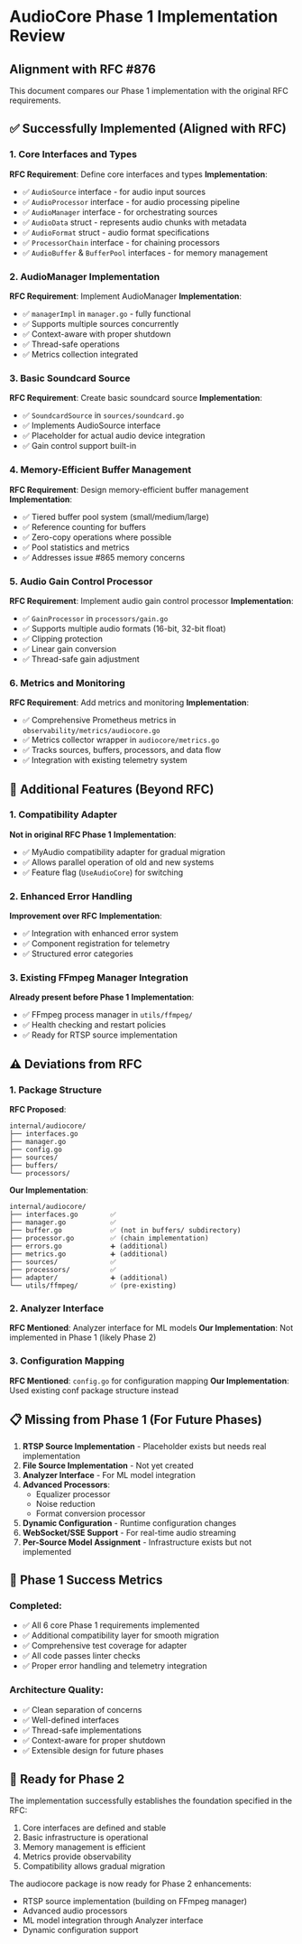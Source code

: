 # AudioCore Phase 1 Implementation Review

## Alignment with RFC #876

This document compares our Phase 1 implementation with the original RFC requirements.

## ✅ Successfully Implemented (Aligned with RFC)

### 1. Core Interfaces and Types
**RFC Requirement**: Define core interfaces and types
**Implementation**: 
- ✅ `AudioSource` interface - for audio input sources
- ✅ `AudioProcessor` interface - for audio processing pipeline
- ✅ `AudioManager` interface - for orchestrating sources
- ✅ `AudioData` struct - represents audio chunks with metadata
- ✅ `AudioFormat` struct - audio format specifications
- ✅ `ProcessorChain` interface - for chaining processors
- ✅ `AudioBuffer` & `BufferPool` interfaces - for memory management

### 2. AudioManager Implementation
**RFC Requirement**: Implement AudioManager
**Implementation**: 
- ✅ `managerImpl` in `manager.go` - fully functional
- ✅ Supports multiple sources concurrently
- ✅ Context-aware with proper shutdown
- ✅ Thread-safe operations
- ✅ Metrics collection integrated

### 3. Basic Soundcard Source
**RFC Requirement**: Create basic soundcard source
**Implementation**: 
- ✅ `SoundcardSource` in `sources/soundcard.go`
- ✅ Implements AudioSource interface
- ✅ Placeholder for actual audio device integration
- ✅ Gain control support built-in

### 4. Memory-Efficient Buffer Management
**RFC Requirement**: Design memory-efficient buffer management
**Implementation**: 
- ✅ Tiered buffer pool system (small/medium/large)
- ✅ Reference counting for buffers
- ✅ Zero-copy operations where possible
- ✅ Pool statistics and metrics
- ✅ Addresses issue #865 memory concerns

### 5. Audio Gain Control Processor
**RFC Requirement**: Implement audio gain control processor
**Implementation**: 
- ✅ `GainProcessor` in `processors/gain.go`
- ✅ Supports multiple audio formats (16-bit, 32-bit float)
- ✅ Clipping protection
- ✅ Linear gain conversion
- ✅ Thread-safe gain adjustment

### 6. Metrics and Monitoring
**RFC Requirement**: Add metrics and monitoring
**Implementation**: 
- ✅ Comprehensive Prometheus metrics in `observability/metrics/audiocore.go`
- ✅ Metrics collector wrapper in `audiocore/metrics.go`
- ✅ Tracks sources, buffers, processors, and data flow
- ✅ Integration with existing telemetry system

## 🔄 Additional Features (Beyond RFC)

### 1. Compatibility Adapter
**Not in original RFC Phase 1**
**Implementation**: 
- ✅ MyAudio compatibility adapter for gradual migration
- ✅ Allows parallel operation of old and new systems
- ✅ Feature flag (`UseAudioCore`) for switching

### 2. Enhanced Error Handling
**Improvement over RFC**
**Implementation**: 
- ✅ Integration with enhanced error system
- ✅ Component registration for telemetry
- ✅ Structured error categories

### 3. Existing FFmpeg Manager Integration
**Already present before Phase 1**
**Implementation**: 
- ✅ FFmpeg process manager in `utils/ffmpeg/`
- ✅ Health checking and restart policies
- ✅ Ready for RTSP source implementation

## ⚠️ Deviations from RFC

### 1. Package Structure
**RFC Proposed**:
```
internal/audiocore/
├── interfaces.go
├── manager.go
├── config.go
├── sources/
├── buffers/
└── processors/
```

**Our Implementation**:
```
internal/audiocore/
├── interfaces.go        ✅
├── manager.go           ✅
├── buffer.go            ✅ (not in buffers/ subdirectory)
├── processor.go         ✅ (chain implementation)
├── errors.go            ➕ (additional)
├── metrics.go           ➕ (additional)
├── sources/             ✅
├── processors/          ✅
├── adapter/             ➕ (additional)
└── utils/ffmpeg/        ✅ (pre-existing)
```

### 2. Analyzer Interface
**RFC Mentioned**: Analyzer interface for ML models
**Our Implementation**: Not implemented in Phase 1 (likely Phase 2)

### 3. Configuration Mapping
**RFC Mentioned**: `config.go` for configuration mapping
**Our Implementation**: Used existing conf package structure instead

## 📋 Missing from Phase 1 (For Future Phases)

1. **RTSP Source Implementation** - Placeholder exists but needs real implementation
2. **File Source Implementation** - Not yet created
3. **Analyzer Interface** - For ML model integration
4. **Advanced Processors**:
   - Equalizer processor
   - Noise reduction
   - Format conversion processor
5. **Dynamic Configuration** - Runtime configuration changes
6. **WebSocket/SSE Support** - For real-time audio streaming
7. **Per-Source Model Assignment** - Infrastructure exists but not implemented

## 🎯 Phase 1 Success Metrics

### Completed:
- ✅ All 6 core Phase 1 requirements implemented
- ✅ Additional compatibility layer for smooth migration
- ✅ Comprehensive test coverage for adapter
- ✅ All code passes linter checks
- ✅ Proper error handling and telemetry integration

### Architecture Quality:
- ✅ Clean separation of concerns
- ✅ Well-defined interfaces
- ✅ Thread-safe implementations
- ✅ Context-aware for proper shutdown
- ✅ Extensible design for future phases

## 🚀 Ready for Phase 2

The implementation successfully establishes the foundation specified in the RFC:
1. Core interfaces are defined and stable
2. Basic infrastructure is operational
3. Memory management is efficient
4. Metrics provide observability
5. Compatibility allows gradual migration

The audiocore package is now ready for Phase 2 enhancements:
- RTSP source implementation (building on FFmpeg manager)
- Advanced audio processors
- ML model integration through Analyzer interface
- Dynamic configuration support